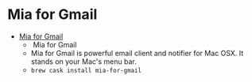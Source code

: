 # Mia for Gmail
- [Mia for Gmail](https://www.miaforgmail.com/)
  -   Mia for Gmail   
  - Mia for Gmail is powerful email client and notifier for Mac OSX. It stands on your Mac's menu bar.
  - `brew cask install mia-for-gmail`
